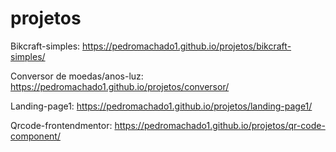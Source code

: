 # projetos
 
Bikcraft-simples: https://pedromachado1.github.io/projetos/bikcraft-simples/

Conversor de moedas/anos-luz: https://pedromachado1.github.io/projetos/conversor/

Landing-page1: https://pedromachado1.github.io/projetos/landing-page1/

Qrcode-frontendmentor: https://pedromachado1.github.io/projetos/qr-code-component/
